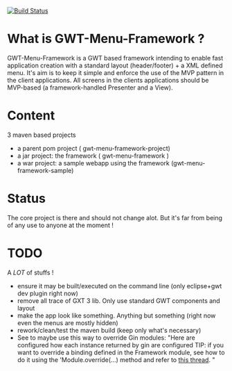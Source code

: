 [![Build Status](http://teamtter.com:8080/job/gwt-menu-framework/badge/icon)](http://teamtter.com:8080/job/gwt-menu-framework/)

# What is GWT-Menu-Framework ? 
GWT-Menu-Framework is a GWT based framework intending to enable fast application creation with a standard layout (header/footer) + a XML defined menu.
It's aim is to keep it simple and enforce the use of the MVP pattern in the client applications.
All screens in the clients applications should be MVP-based (a framework-handled Presenter and a View).

# Content
3 maven based projects
* a parent pom project ( gwt-menu-framework-project)
* a jar project: the framework ( gwt-menu-framework )
* a war project: a sample webapp using the framework (gwt-menu-framework-sample)

# Status
The core project is there and should not change alot. But it's far from being of any use to anyone at the moment !

# TODO
A *LOT* of stuffs !
* ensure it may be built/executed on the command line (only eclipse+gwt dev plugin right now)
* remove all trace of GXT 3 lib. Only use standard GWT components and layout
* make the app look like something. Anything but something (right now even the menus are mostly hidden)
* rework/clean/test the maven build (keep only what's necessary)
* See to maybe use this way to override Gin modules: "Here are configured how each instance returned by gin are configured TIP: if you want to override a binding defined in the Framework module, see how to do it using the 'Module.override(...) method and refer to <a href="http://stackoverflow.com/questions/483087/overriding-binding-in-guice#531110">this thread</a>. "
